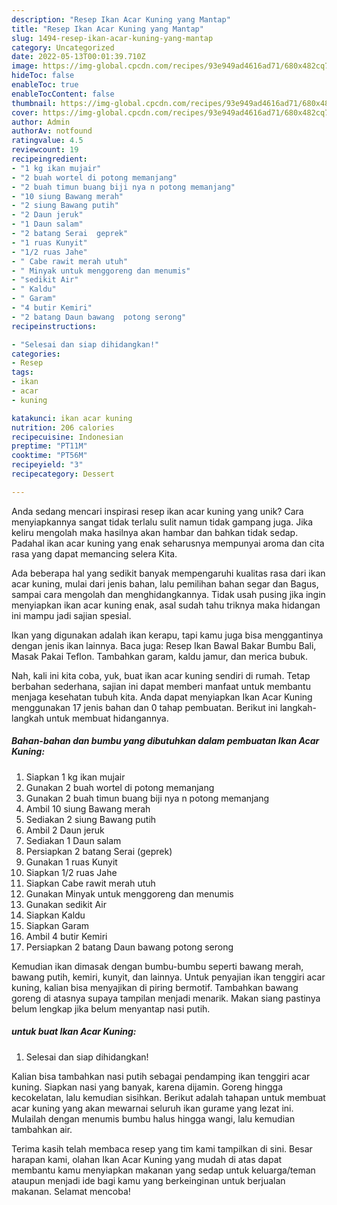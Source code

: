 ```yaml
---
description: "Resep Ikan Acar Kuning yang Mantap"
title: "Resep Ikan Acar Kuning yang Mantap"
slug: 1494-resep-ikan-acar-kuning-yang-mantap
category: Uncategorized
date: 2022-05-13T00:01:39.710Z
image: https://img-global.cpcdn.com/recipes/93e949ad4616ad71/680x482cq70/ikan-acar-kuning-foto-resep-utama.jpg
hideToc: false
enableToc: true
enableTocContent: false
thumbnail: https://img-global.cpcdn.com/recipes/93e949ad4616ad71/680x482cq70/ikan-acar-kuning-foto-resep-utama.jpg
cover: https://img-global.cpcdn.com/recipes/93e949ad4616ad71/680x482cq70/ikan-acar-kuning-foto-resep-utama.jpg
author: Admin
authorAv: notfound
ratingvalue: 4.5
reviewcount: 19
recipeingredient:
- "1 kg ikan mujair"
- "2 buah wortel di potong memanjang"
- "2 buah timun buang biji nya n potong memanjang"
- "10 siung Bawang merah"
- "2 siung Bawang putih"
- "2 Daun jeruk"
- "1 Daun salam"
- "2 batang Serai  geprek"
- "1 ruas Kunyit"
- "1/2 ruas Jahe"
- " Cabe rawit merah utuh"
- " Minyak untuk menggoreng dan menumis"
- "sedikit Air"
- " Kaldu"
- " Garam"
- "4 butir Kemiri"
- "2 batang Daun bawang  potong serong"
recipeinstructions:

- "Selesai dan siap dihidangkan!"
categories:
- Resep
tags:
- ikan
- acar
- kuning

katakunci: ikan acar kuning 
nutrition: 206 calories
recipecuisine: Indonesian
preptime: "PT11M"
cooktime: "PT56M"
recipeyield: "3"
recipecategory: Dessert

---
```





Anda sedang mencari inspirasi resep ikan acar kuning yang unik? Cara menyiapkannya sangat tidak terlalu sulit namun tidak gampang juga. Jika keliru mengolah maka hasilnya akan hambar dan bahkan tidak sedap. Padahal ikan acar kuning yang enak seharusnya mempunyai aroma dan cita rasa yang dapat memancing selera Kita.





Ada beberapa hal yang sedikit banyak mempengaruhi kualitas rasa dari ikan acar kuning, mulai dari jenis bahan, lalu pemilihan bahan segar dan Bagus, sampai cara mengolah dan menghidangkannya. Tidak usah pusing jika ingin menyiapkan ikan acar kuning enak,      asal sudah tahu triknya maka hidangan ini mampu jadi sajian spesial.














Ikan yang digunakan adalah ikan kerapu, tapi kamu juga bisa menggantinya dengan jenis ikan lainnya. Baca juga: Resep Ikan Bawal Bakar Bumbu Bali, Masak Pakai Teflon. Tambahkan garam, kaldu jamur, dan merica bubuk.






Nah, kali ini kita coba, yuk, buat ikan acar kuning sendiri di rumah. Tetap berbahan sederhana, sajian ini dapat memberi manfaat untuk membantu menjaga kesehatan tubuh kita. Anda dapat menyiapkan Ikan Acar Kuning menggunakan 17 jenis bahan dan 0 tahap pembuatan. Berikut ini langkah-langkah untuk membuat hidangannya.

<!--inarticleads1-->

##### Bahan-bahan dan bumbu yang dibutuhkan dalam pembuatan Ikan Acar Kuning:

1. Siapkan 1 kg ikan mujair
1. Gunakan 2 buah wortel di potong memanjang
1. Gunakan 2 buah timun buang biji nya n potong memanjang
1. Ambil 10 siung Bawang merah
1. Sediakan 2 siung Bawang putih
1. Ambil 2 Daun jeruk
1. Sediakan 1 Daun salam
1. Persiapkan 2 batang Serai  (geprek)
1. Gunakan 1 ruas Kunyit
1. Siapkan 1/2 ruas Jahe
1. Siapkan  Cabe rawit merah utuh
1. Gunakan  Minyak untuk menggoreng dan menumis
1. Gunakan sedikit Air
1. Siapkan  Kaldu
1. Siapkan  Garam
1. Ambil 4 butir Kemiri
1. Persiapkan 2 batang Daun bawang  potong serong


Kemudian ikan dimasak dengan bumbu-bumbu seperti bawang merah, bawang putih, kemiri, kunyit, dan lainnya. Untuk penyajian ikan tenggiri acar kuning, kalian bisa menyajikan di piring bermotif. Tambahkan bawang goreng di atasnya supaya tampilan menjadi menarik. Makan siang pastinya belum lengkap jika belum menyantap nasi putih. 

<!--inarticleads2-->

#####  untuk buat Ikan Acar Kuning:


1. Selesai dan siap dihidangkan!

Kalian bisa tambahkan nasi putih sebagai pendamping ikan tenggiri acar kuning. Siapkan nasi yang banyak, karena dijamin. Goreng hingga kecokelatan, lalu kemudian sisihkan. Berikut adalah tahapan untuk membuat acar kuning yang akan mewarnai seluruh ikan gurame yang lezat ini. Mulailah dengan menumis bumbu halus hingga wangi, lalu kemudian tambahkan air. 

Terima kasih telah membaca resep yang tim kami tampilkan di sini. Besar harapan kami, olahan Ikan Acar Kuning yang mudah di atas dapat membantu kamu menyiapkan makanan yang sedap untuk keluarga/teman ataupun menjadi ide bagi kamu yang berkeinginan untuk berjualan makanan. Selamat mencoba!
